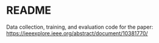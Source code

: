 # README

Data collection, training, and evaluation code for the paper: https://ieeexplore.ieee.org/abstract/document/10381770/
